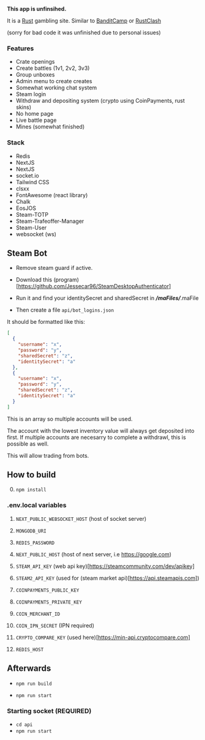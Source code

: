**This app is unfinsihed.**

It is a [Rust](https://store.steampowered.com/agecheck/app/252490/) gambling site. Similar to [BanditCamp](https://bandit.camp) or [RustClash](https://rustclash.com)

(sorry for bad code it was unfinished due to personal issues)

### Features
* Crate openings
* Create battles (1v1, 2v2, 3v3)
* Group unboxes
* Admin menu to create creates
* Somewhat working chat system
* Steam login
* Withdraw and depositing system (crypto using CoinPayments, rust skins)
* No home page
* Live battle page
* Mines (somewhat finished)

### Stack
* Redis
* NextJS
* NextJS
* socket.io
* Tailwind CSS
* clsxx
* FontAwesome (react library)
* Chalk
* EosJOS
* Steam-TOTP
* Steam-Trafeoffer-Manager
* Steam-User
* websocket (ws)

## Steam Bot
* Remove steam guard if active.
* Download this (program)[https://github.com/Jessecar96/SteamDesktopAuthenticator]
* Run it and find your identitySecret and sharedSecret in ***/maFiles/***.maFile

* Then create a file `api/bot_logins.json`

It should be formatted like this:
```json
[
  {
    "username": "x",
    "password": "y",
    "sharedSecret": "z",
    "identitySecret": "a"
  },
  {
    "username": "x",
    "password": "y",
    "sharedSecret": "z",
    "identitySecret": "a"
  }
]
```
This is an array so multiple accounts will be used.

The account with the lowest inventory value will always get deposited into first. If multiple accounts are necesarry to complete a withdrawl, this is possible as well.

This will allow trading from bots.


## How to build
0. `npm install`

### .env.local variables

 1. `NEXT_PUBLIC_WEBSOCKET_HOST` (host of socket server)

 2. `MONGODB_URI`

 3. `REDIS_PASSWORD`

 4. `NEXT_PUBLIC_HOST` (host of next server, i.e https://google.com)

 5. `STEAM_API_KEY` (web api key)[https://steamcommunity.com/dev/apikey]

 6. `STEAM2_API_KEY` (used for (steam market api)[https://api.steamapis.com])

 7. `COINPAYMENTS_PUBLIC_KEY`

 8. `COINPAYMENTS_PRIVATE_KEY`

 9. `COIN_MERCHANT_ID`

 10. `COIN_IPN_SECRET` (IPN required)

 11. `CRYPTO_COMPARE_KEY` (used here)[https://min-api.cryptocompare.com]

 12. `REDIS_HOST`

## Afterwards

* `npm run build`

* `npm run start`

### Starting socket **(REQUIRED)**

* `cd api`
* `npm run start`